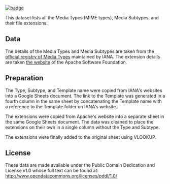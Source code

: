 <a className="gh-badge" href="https://datahub.io/core/media-types"><img src="https://badgen.net/badge/icon/View%20on%20datahub.io/orange?icon=https://datahub.io/datahub-cube-badge-icon.svg&label&scale=1.25" alt="badge" /></a>

This dataset lists all the Media Types (MIME types), Media Subtypes, and their file extensions.

## Data

The details of the Media Types and Media Subtypes are taken from the [official registry of Media Types](http://www.iana.org/assignments/media-types/media-types.xhtml) maintained by IANA. The extension details are taken   [the website](http://svn.apache.org/viewvc/httpd/httpd/branches/2.2.x/docs/conf/mime.types?view=annotate) of the Apache Software Foundation.

## Preparation

The Type, Subtype, and Template name were copied from IANA's websites into a Google Sheets document. The link to the Template was generated in a fourth column in the same sheet by concatenating the Template name with a reference to the Template folder on IANA's website.

The extensions were copied from Apache's website into a separate sheet in the same Google Sheets document. The data was cleaned to place the extensions on their own in a single column without the Type and Subtype.

The extensions were finally added to the original sheet using VLOOKUP.


## License

These data are made available under the Public Domain Dedication and License v1.0 whose full text can be found at: http://www.opendatacommons.org/licenses/pddl/1.0/
